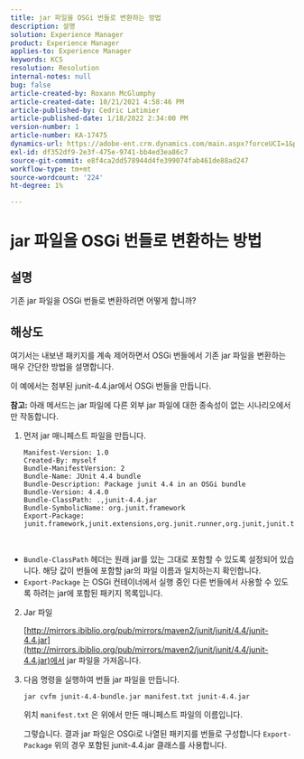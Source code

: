 ```yaml
---
title: jar 파일을 OSGi 번들로 변환하는 방법
description: 설명
solution: Experience Manager
product: Experience Manager
applies-to: Experience Manager
keywords: KCS
resolution: Resolution
internal-notes: null
bug: false
article-created-by: Roxann McGlumphy
article-created-date: 10/21/2021 4:58:46 PM
article-published-by: Cedric Latimier
article-published-date: 1/18/2022 2:34:00 PM
version-number: 1
article-number: KA-17475
dynamics-url: https://adobe-ent.crm.dynamics.com/main.aspx?forceUCI=1&pagetype=entityrecord&etn=knowledgearticle&id=94505726-9032-ec11-b6e5-000d3a5ba97a
exl-id: df352df9-2e3f-475e-9741-bb4ed3ea86c7
source-git-commit: e8f4ca2dd578944d4fe399074fab461de88ad247
workflow-type: tm+mt
source-wordcount: '224'
ht-degree: 1%

---
```


# jar 파일을 OSGi 번들로 변환하는 방법

## 설명


기존 jar 파일을 OSGi 번들로 변환하려면 어떻게 합니까?


## 해상도


여기서는 내보낸 패키지를 계속 제어하면서 OSGi 번들에서 기존 jar 파일을 변환하는 매우 간단한 방법을 설명합니다.

이 예에서는 첨부된 junit-4.4.jar에서 OSGi 번들을 만듭니다.

<b>참고:</b> 아래 메서드는 jar 파일에 다른 외부 jar 파일에 대한 종속성이 없는 시나리오에서만 작동합니다.



1. 먼저 jar 매니페스트 파일을 만듭니다.

   ```
   Manifest-Version: 1.0
   Created-By: myself
   Bundle-ManifestVersion: 2
   Bundle-Name: JUnit 4.4 bundle
   Bundle-Description: Package junit 4.4 in an OSGi bundle
   Bundle-Version: 4.4.0
   Bundle-ClassPath: .,junit-4.4.jar
   Bundle-SymbolicName: org.junit.framework
   Export-Package: junit.framework,junit.extensions,org.junit.runner,org.junit,junit.textui
   ```

 
- `Bundle-ClassPath` 헤더는 원래 jar를 있는 그대로 포함할 수 있도록 설정되어 있습니다. 해당 값이 번들에 포함할 jar의 파일 이름과 일치하는지 확인합니다.
- `Export-Package` 는 OSGi 컨테이너에서 실행 중인 다른 번들에서 사용할 수 있도록 하려는 jar에 포함된 패키지 목록입니다.
2. Jar 파일

    [http://mirrors.ibiblio.org/pub/mirrors/maven2/junit/junit/4.4/junit-4.4.jar](http://mirrors.ibiblio.org/pub/mirrors/maven2/junit/junit/4.4/junit-4.4.jar)에서 jar 파일을 가져옵니다.
    
3. 다음 명령을 실행하여 번들 jar 파일을 만듭니다.


   ```
   jar cvfm junit-4.4-bundle.jar manifest.txt junit-4.4.jar
   ```



   위치 `manifest.txt` 은 위에서 만든 매니페스트 파일의 이름입니다.



   그렇습니다. 결과 jar 파일은 OSGi로 나열된 패키지를 번들로 구성합니다 `Export-Package` 위의 경우 포함된 junit-4.4.jar 클래스를 사용합니다.

